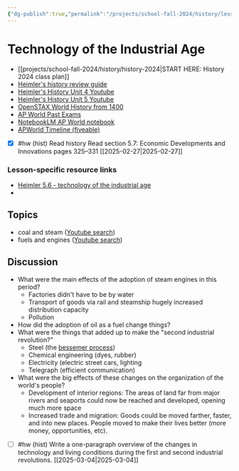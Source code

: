 ```yaml
---
{"dg-publish":true,"permalink":"/projects/school-fall-2024/history/lessons/industrial-tech/"}
---
```



#  Technology of the Industrial Age

- [[projects/school-fall-2024/history/history-2024\|START HERE: History 2024 class plan]]
- [Heimler's history review guide](https://resources.heimlershistory.com/products/ap-world-heimler-review-guide)
- [Heimler's History Unit 4 Youtube](https://www.youtube.com/playlist?list=PLEHRHjICEfDVG6osVMx-168RjRmHv7eby)
- [Heimler's History Unit 5 Youtube](https://www.youtube.com/playlist?list=PLEHRHjICEfDVqlm9W8s3LiDUJDF_M7eBv)
- [OpenSTAX World History from 1400](https://openstax.org/books/world-history-volume-2/pages/1-introduction)
- [AP World Past Exams](https://apcentral.collegeboard.org/courses/ap-world-history/exam/past-exam-questions)
- [NotebookLM AP World notebook](https://notebooklm.google.com/notebook/94b83796-38ce-42a3-b8c6-61630d55f2a2)
- [APWorld Timeline (fiveable)](https://library.fiveable.me/ap-world/faqs/ultimate-ap-world-timeline/blog/7wbnilPDIokeXB7TZ9e3)




- [x] #hw (hist) Read history  Read section 5.7: Economic Developments and Innovations pages 325–331 [[2025-02-27\|2025-02-27]]

### Lesson-specific resource links


- [Heimler 5.6 - technology of the industrial age](https://www.youtube.com/watch?v=1s7b-guOZ_8&list=PLEHRHjICEfDVqlm9W8s3LiDUJDF_M7eBv&index=5) 
-  

## Topics


- coal and steam ([Youtube search](https://www.youtube.com/results?search_query=coal%20and%20steam))
- fuels and engines ([Youtube search](https://www.youtube.com/results?search_query=fuels%20and%20engines))


## Discussion

- What were the main effects of the adoption of steam engines in this period?
    - Factories didn't have to be by water
    - Transport of goods via rail and steamship hugely increased distribution capacity
    - Pollution
- How did the adoption of oil as a fuel change things?
- What were the things that added up to make the "second industrial revolution?"
    - Steel (the [bessemer process](https://www.youtube.com/watch?v=dypdoLm4Rn8))
    - Chemical engineering (dyes, rubber)
    - Electricity (electric street cars, lighting
    - Telegraph (efficient communication)
- What were the big effects of these changes on the organization of the world's people?
    - Development of interior regions: The areas of land far from major rivers and seaports could now be reached and developed, opening much more space 
    - Increased trade and migration: Goods could be moved farther, faster, and into new places. People moved to make their lives better (more money, opportunities, etc).

- [ ] #hw (hist) Write a one-paragraph overview of the changes in technology and living conditions during the first and second industrial revolutions.  [[2025-03-04\|2025-03-04]]
